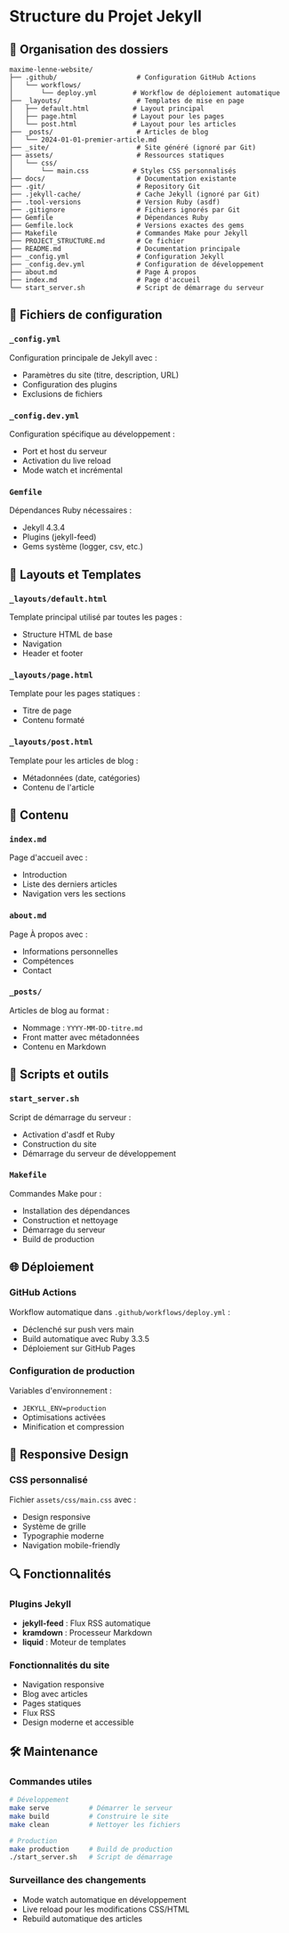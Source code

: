 # Structure du Projet Jekyll

## 📁 Organisation des dossiers

```
maxime-lenne-website/
├── .github/                    # Configuration GitHub Actions
│   └── workflows/
│       └── deploy.yml         # Workflow de déploiement automatique
├── _layouts/                   # Templates de mise en page
│   ├── default.html           # Layout principal
│   ├── page.html              # Layout pour les pages
│   └── post.html              # Layout pour les articles
├── _posts/                     # Articles de blog
│   └── 2024-01-01-premier-article.md
├── _site/                      # Site généré (ignoré par Git)
├── assets/                     # Ressources statiques
│   └── css/
│       └── main.css           # Styles CSS personnalisés
├── docs/                       # Documentation existante
├── .git/                       # Repository Git
├── .jekyll-cache/              # Cache Jekyll (ignoré par Git)
├── .tool-versions              # Version Ruby (asdf)
├── .gitignore                  # Fichiers ignorés par Git
├── Gemfile                     # Dépendances Ruby
├── Gemfile.lock                # Versions exactes des gems
├── Makefile                    # Commandes Make pour Jekyll
├── PROJECT_STRUCTURE.md        # Ce fichier
├── README.md                   # Documentation principale
├── _config.yml                 # Configuration Jekyll
├── _config.dev.yml             # Configuration de développement
├── about.md                    # Page À propos
├── index.md                    # Page d'accueil
└── start_server.sh             # Script de démarrage du serveur
```

## 🔧 Fichiers de configuration

### `_config.yml`
Configuration principale de Jekyll avec :
- Paramètres du site (titre, description, URL)
- Configuration des plugins
- Exclusions de fichiers

### `_config.dev.yml`
Configuration spécifique au développement :
- Port et host du serveur
- Activation du live reload
- Mode watch et incrémental

### `Gemfile`
Dépendances Ruby nécessaires :
- Jekyll 4.3.4
- Plugins (jekyll-feed)
- Gems système (logger, csv, etc.)

## 🎨 Layouts et Templates

### `_layouts/default.html`
Template principal utilisé par toutes les pages :
- Structure HTML de base
- Navigation
- Header et footer

### `_layouts/page.html`
Template pour les pages statiques :
- Titre de page
- Contenu formaté

### `_layouts/post.html`
Template pour les articles de blog :
- Métadonnées (date, catégories)
- Contenu de l'article

## 📝 Contenu

### `index.md`
Page d'accueil avec :
- Introduction
- Liste des derniers articles
- Navigation vers les sections

### `about.md`
Page À propos avec :
- Informations personnelles
- Compétences
- Contact

### `_posts/`
Articles de blog au format :
- Nommage : `YYYY-MM-DD-titre.md`
- Front matter avec métadonnées
- Contenu en Markdown

## 🚀 Scripts et outils

### `start_server.sh`
Script de démarrage du serveur :
- Activation d'asdf et Ruby
- Construction du site
- Démarrage du serveur de développement

### `Makefile`
Commandes Make pour :
- Installation des dépendances
- Construction et nettoyage
- Démarrage du serveur
- Build de production

## 🌐 Déploiement

### GitHub Actions
Workflow automatique dans `.github/workflows/deploy.yml` :
- Déclenché sur push vers main
- Build automatique avec Ruby 3.3.5
- Déploiement sur GitHub Pages

### Configuration de production
Variables d'environnement :
- `JEKYLL_ENV=production`
- Optimisations activées
- Minification et compression

## 📱 Responsive Design

### CSS personnalisé
Fichier `assets/css/main.css` avec :
- Design responsive
- Système de grille
- Typographie moderne
- Navigation mobile-friendly

## 🔍 Fonctionnalités

### Plugins Jekyll
- **jekyll-feed** : Flux RSS automatique
- **kramdown** : Processeur Markdown
- **liquid** : Moteur de templates

### Fonctionnalités du site
- Navigation responsive
- Blog avec articles
- Pages statiques
- Flux RSS
- Design moderne et accessible

## 🛠️ Maintenance

### Commandes utiles
```bash
# Développement
make serve          # Démarrer le serveur
make build          # Construire le site
make clean          # Nettoyer les fichiers

# Production
make production     # Build de production
./start_server.sh   # Script de démarrage
```

### Surveillance des changements
- Mode watch automatique en développement
- Live reload pour les modifications CSS/HTML
- Rebuild automatique des articles
